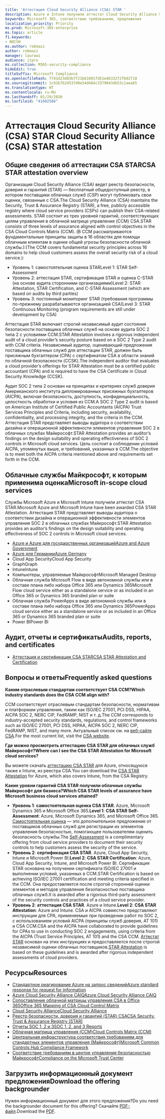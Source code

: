 ```yaml
---
title: 'Аттестация Cloud Security Alliance (CSA) STAR '
description: Azure и Intune получили аттестат Cloud Security Alliance STAR на основе независимого аудита.
keywords: Microsoft 365, соответствие требованиям, предложения
localization_priority: Priority
ms.prod: Microsoft-365-enterprise
ms.topic: article
f1.keywords:
- NOCSH
ms.author: robmazz
author: robmazz
manager: laurawi
audience: itpro
ms.collection: M365-security-compliance
hideEdit: true
titleSuffix: Microsoft Compliance
ms.openlocfilehash: 7741d23d83b7f21b61801fd51ed6332f2fb02718
ms.sourcegitcommit: 1c91b7b24537d0e54d484c3379043db53c1aea65
ms.translationtype: HT
ms.contentlocale: ru-RU
ms.lasthandoff: 01/29/2020
ms.locfileid: "41602586"
---
```

# <a name="cloud-security-alliance-csa-star-attestation"></a><span data-ttu-id="dc850-104">Аттестация Cloud Security Alliance (CSA) STAR </span><span class="sxs-lookup"><span data-stu-id="dc850-104">Cloud Security Alliance (CSA) STAR attestation</span></span>

## <a name="csa-star-attestation-overview"></a><span data-ttu-id="dc850-105">Общие сведения об аттестации CSA STAR</span><span class="sxs-lookup"><span data-stu-id="dc850-105">CSA STAR attestation overview</span></span>

<span data-ttu-id="dc850-106">Организация Cloud Security Alliance (CSA) ведет реестр безопасности, доверия и гарантий (STAR) — бесплатный общедоступный реестр, в котором поставщики облачных служб (CSP) могут публиковать свои оценки, связанные с CSA.</span><span class="sxs-lookup"><span data-stu-id="dc850-106">The Cloud Security Alliance (CSA) maintains the Security, Trust & Assurance Registry (STAR), a free, publicly accessible registry where cloud service providers (CSPs) can publish their CSA-related assessments.</span></span> <span data-ttu-id="dc850-107">STAR состоит из трех уровней гарантий, соответствующих целям управления в облачной матрице управления (CCM) CSA.</span><span class="sxs-lookup"><span data-stu-id="dc850-107">STAR consists of three levels of assurance aligned with control objectives in the CSA Cloud Controls Matrix (CCM).</span></span> <span data-ttu-id="dc850-108">(В CCM рассматриваются фундаментальные принципы защиты в 16 областях для помощи облачным клиентам в оценке общей угрозы безопасности облачной службы.):</span><span class="sxs-lookup"><span data-stu-id="dc850-108">(The CCM covers fundamental security principles across 16 domains to help cloud customers assess the overall security risk of a cloud service.):</span></span>

- <span data-ttu-id="dc850-109">Уровень 1: самостоятельная оценка STAR</span><span class="sxs-lookup"><span data-stu-id="dc850-109">Level 1: STAR Self-Assessment</span></span>
- <span data-ttu-id="dc850-110">Уровень 2: аттестация STAR, сертификация STAR и оценка C-STAR (на основе аудита сторонними организациями)</span><span class="sxs-lookup"><span data-stu-id="dc850-110">Level 2: STAR Attestation, STAR Certification, and C-STAR Assessment (which are based on audits by third parties)</span></span>
- <span data-ttu-id="dc850-111">Уровень 3: постоянный мониторинг STAR (требования программы по-прежнему разрабатываются организацией CSA)</span><span class="sxs-lookup"><span data-stu-id="dc850-111">Level 3: STAR Continuous Monitoring (program requirements are still under development by CSA)</span></span>

<span data-ttu-id="dc850-112">Аттестация STAR включает строгий независимый аудит состояния безопасности поставщика облачных служб на основе аудита SOC 2 типа 2 с условиями CCM.</span><span class="sxs-lookup"><span data-stu-id="dc850-112">STAR Attestation involves a rigorous independent audit of a cloud provider’s security posture based on a SOC 2 Type 2 audit with CCM criteria.</span></span> <span data-ttu-id="dc850-113">Независимый аудитор, оценивающий предложения поставщика облачных служб для аттестации STAR, должен быть присяжным бухгалтером (CPA) с сертификатом CSA в области знаний по облачной безопасности (CCSK).</span><span class="sxs-lookup"><span data-stu-id="dc850-113">The independent auditor that evaluates a cloud provider’s offerings for STAR Attestation must be a certified public accountant (CPA) and is required to have the CSA Certificate in Cloud Security Knowledge (CCSK).</span></span>  
  
<span data-ttu-id="dc850-114">Аудит SOC 2 типа 2 основан на принципах и критериях служб доверия Американского института дипломированных присяжных бухгалтеров (AICPA), включая безопасность, доступность, конфиденциальность, целостность обработки и условия из CCM.</span><span class="sxs-lookup"><span data-stu-id="dc850-114">A SOC 2 Type 2 audit is based on American Institute of Certified Public Accountants (AICPA) Trust Services Principles and Criteria, including security, availability, confidentiality, and processing integrity, and the criteria in the CCM.</span></span> <span data-ttu-id="dc850-115">Аттестация STAR представляет выводы аудитора о соответствии дизайна и операционной эффективности элементов управления SOC 2 в облачных службах Майкрософт.</span><span class="sxs-lookup"><span data-stu-id="dc850-115">STAR Attestation provides an auditor’s findings on the design suitability and operating effectiveness of SOC 2 controls in Microsoft cloud services.</span></span> <span data-ttu-id="dc850-116">Цель состоит в соблюдении условий AICPA, упомянутых выше, и требований, указанных в CCM.</span><span class="sxs-lookup"><span data-stu-id="dc850-116">The objective is to meet both the AICPA criteria mentioned above and requirements set forth in the CCM.</span></span>

## <a name="microsoft-in-scope-cloud-services"></a><span data-ttu-id="dc850-117">Облачные службы Майкрософт, к которым применима оценка</span><span class="sxs-lookup"><span data-stu-id="dc850-117">Microsoft in-scope cloud services</span></span>

<span data-ttu-id="dc850-118">Службы Microsoft Azure и Microsoft Intune получили аттестат CSA STAR.</span><span class="sxs-lookup"><span data-stu-id="dc850-118">Microsoft Azure and Microsoft Intune have been awarded CSA STAR Attestation.</span></span> <span data-ttu-id="dc850-119">Аттестация STAR представляет выводы аудитора о соответствии дизайна и операционной эффективности элементов управления SOC 2 в облачных службах Майкрософт.</span><span class="sxs-lookup"><span data-stu-id="dc850-119">STAR Attestation provides an auditor’s findings on the design suitability and operating effectiveness of SOC 2 controls in Microsoft cloud services.</span></span>

- [<span data-ttu-id="dc850-120">Azure и Azure для государственных организаций</span><span class="sxs-lookup"><span data-stu-id="dc850-120">Azure and Azure Government</span></span>](https://aka.ms/AzureCompliance)
- [<span data-ttu-id="dc850-121">Azure для Германии</span><span class="sxs-lookup"><span data-stu-id="dc850-121">Azure Germany</span></span>](https://aka.ms/AzureCompliance)
- <span data-ttu-id="dc850-122">Cloud App Security</span><span class="sxs-lookup"><span data-stu-id="dc850-122">Cloud App Security</span></span>
- <span data-ttu-id="dc850-123">Graph</span><span class="sxs-lookup"><span data-stu-id="dc850-123">Graph</span></span>
- <span data-ttu-id="dc850-124">Intune</span><span class="sxs-lookup"><span data-stu-id="dc850-124">Intune</span></span>
- <span data-ttu-id="dc850-125">Компьютеры, управляемые Майкрософт</span><span class="sxs-lookup"><span data-stu-id="dc850-125">Microsoft Managed Desktop</span></span>
- <span data-ttu-id="dc850-126">Облачная служба Microsoft Flow в виде автономной службы или в составе плана либо набора Office 365 или Dynamics 365</span><span class="sxs-lookup"><span data-stu-id="dc850-126">Microsoft Flow cloud service either as a standalone service or as included in an Office 365 or Dynamics 365 branded plan or suite</span></span>
- <span data-ttu-id="dc850-127">Облачная служба PowerApps в виде автономной службы или в составе плана либо набора Office 365 или Dynamics 365</span><span class="sxs-lookup"><span data-stu-id="dc850-127">PowerApps cloud service either as a standalone service or as included in an Office 365 or Dynamics 365 branded plan or suite</span></span> 
- <span data-ttu-id="dc850-128">Power BI</span><span class="sxs-lookup"><span data-stu-id="dc850-128">Power BI</span></span>

## <a name="audits-reports-and-certificates"></a><span data-ttu-id="dc850-129">Аудит, отчеты и сертификаты</span><span class="sxs-lookup"><span data-stu-id="dc850-129">Audits, reports, and certificates</span></span>

- [<span data-ttu-id="dc850-130">Аттестация и сертификация CSA STAR</span><span class="sxs-lookup"><span data-stu-id="dc850-130">CSA STAR Attestation and Certification</span></span>](https://cloudsecurityalliance.org/star/registry/microsoft/)

## <a name="frequently-asked-questions"></a><span data-ttu-id="dc850-131">Вопросы и ответы</span><span class="sxs-lookup"><span data-stu-id="dc850-131">Frequently asked questions</span></span>

<span data-ttu-id="dc850-132">**Каким отраслевым стандартам соответствует CSA CCM?**</span><span class="sxs-lookup"><span data-stu-id="dc850-132">**Which industry standards does the CSA CCM align with?**</span></span>

<span data-ttu-id="dc850-133">CCM соответствует отраслевым стандартам безопасности, нормативам и платформам управления, таким как ISO/IEC 27001, PCI DSS, HIPAA, AICPA SOC 2, NERC CIP, FedRAMP, NIST и т. д.</span><span class="sxs-lookup"><span data-stu-id="dc850-133">The CCM corresponds to industry-accepted security standards, regulations, and control frameworks such as ISO/IEC 27001, PCI DSS, HIPAA, AICPA SOC 2, NERC CIP, FedRAMP, NIST, and many more.</span></span> <span data-ttu-id="dc850-134">Актуальный список см. на [веб-сайте CSA](https://cloudsecurityalliance.org/).</span><span class="sxs-lookup"><span data-stu-id="dc850-134">For the most current list, visit the [CSA website](https://cloudsecurityalliance.org/).</span></span>

<span data-ttu-id="dc850-135">**Где можно просмотреть аттестацию CSA STAR для облачных служб Майкрософт?**</span><span class="sxs-lookup"><span data-stu-id="dc850-135">**Where can I see the CSA STAR Attestation for Microsoft cloud services?**</span></span>

<span data-ttu-id="dc850-136">Вы можете скачать [аттестацию CSA STAR](https://aka.ms/CSASTAR-Attestation) для Azure, относящуюся также к Intune, из реестра CSA.</span><span class="sxs-lookup"><span data-stu-id="dc850-136">You can download the [CSA STAR Attestation](https://aka.ms/CSASTAR-Attestation) for Azure, which also covers Intune, from the CSA Registry.</span></span>

<span data-ttu-id="dc850-137">**Какие уровни гарантий CSA STAR получили облачные службы Майкрософт для бизнеса?**</span><span class="sxs-lookup"><span data-stu-id="dc850-137">**Which CSA STAR levels of assurance have Microsoft business cloud services attained?**</span></span>

- <span data-ttu-id="dc850-138">**Уровень 1**: **самостоятельная оценка CSA STAR**. Azure, Microsoft Dynamics 365 и Microsoft Office 365.</span><span class="sxs-lookup"><span data-stu-id="dc850-138">**Level 1**: **CSA STAR Self-Assessment**: Azure, Microsoft Dynamics 365, and Microsoft Office 365.</span></span> <span data-ttu-id="dc850-139">[Самостоятельная оценка](offering-csa-star-self-assessment.md) — это дополнительное предложение от поставщиков облачных служб для регистрации их элементов управления безопасностью, помогающее пользователям оценить безопасность службы.</span><span class="sxs-lookup"><span data-stu-id="dc850-139">The [Self-Assessment](offering-csa-star-self-assessment.md) is a complimentary offering from cloud service providers to document their security controls to help customers assess the security of the service.</span></span>
- <span data-ttu-id="dc850-140">**Уровень 2**: **сертификация CSA STAR**. Azure, Cloud App Security, Intune и Microsoft Power BI.</span><span class="sxs-lookup"><span data-stu-id="dc850-140">**Level 2**: **CSA STAR Certification**: Azure, Cloud App Security, Intune, and Microsoft Power BI.</span></span> <span data-ttu-id="dc850-141">Сертификация STAR основана на получении сертификата ISO/IEC 27001 и выполнении условий, указанных в CCM.</span><span class="sxs-lookup"><span data-stu-id="dc850-141">STAR Certification is based on achieving ISO/IEC 27001 certification and meeting criteria specified in the CCM.</span></span> <span data-ttu-id="dc850-142">Она предоставляется после строгой сторонней оценки элементов и методов управления безопасностью поставщика облачных служб.</span><span class="sxs-lookup"><span data-stu-id="dc850-142">It is awarded after a rigorous third-party assessment of the security controls and practices of a cloud service provider.</span></span>
- <span data-ttu-id="dc850-143">**Уровень 2**: **аттестация CSA STAR**. Azure и Intune.</span><span class="sxs-lookup"><span data-stu-id="dc850-143">**Level 2**: **CSA STAR Attestation**: Azure and Intune.</span></span> <span data-ttu-id="dc850-144">CSA и AICPA совместно представляют инструкции для CPA, применяемые при проведении работ по SOC 2, с использованием условий AICPA (принципы служб доверия, AT 101) и CSA CCM.</span><span class="sxs-lookup"><span data-stu-id="dc850-144">CSA and the AICPA have collaborated to provide guidelines for CPAs to use in conducting SOC 2 engagements, using criteria from the AICPA (Trust Service Principles, AT 101) and the CSA CCM.</span></span> <span data-ttu-id="dc850-145">[Аттестат STAR](offering-CSA-STAR-Attestation.md) основан на этих инструкциях и предоставляется после строгой независимой оценки облачных поставщиков.</span><span class="sxs-lookup"><span data-stu-id="dc850-145">[STAR Attestation](offering-CSA-STAR-Attestation.md) is based on these guidelines and is awarded after rigorous independent assessments of cloud providers.</span></span>

## <a name="resources"></a><span data-ttu-id="dc850-146">Ресурсы</span><span class="sxs-lookup"><span data-stu-id="dc850-146">Resources</span></span>

- [<span data-ttu-id="dc850-147">Стандартное реагирование Azure на запрос сведений</span><span class="sxs-lookup"><span data-stu-id="dc850-147">Azure standard response for request for information</span></span>](https://aka.ms/AzureStandardRequestForInformation)
- [<span data-ttu-id="dc850-148">Azure Cloud Security Alliance CAIQ</span><span class="sxs-lookup"><span data-stu-id="dc850-148">Azure Cloud Security Alliance CAIQ</span></span>](https://aka.ms/AzureCSACAIQ)
- [<span data-ttu-id="dc850-149">Сопоставление облачной матрицы управления CSA в Office 365</span><span class="sxs-lookup"><span data-stu-id="dc850-149">Office 365 Mapping of CSA Cloud Control Matrix</span></span>](https://aka.ms/Office365CSACloudControlMatrix)
- [<span data-ttu-id="dc850-150">Cloud Security Alliance</span><span class="sxs-lookup"><span data-stu-id="dc850-150">Cloud Security Alliance</span></span>](https://cloudsecurityalliance.org/)
- [<span data-ttu-id="dc850-151">Реестр безопасности, доверия и гарантий (STAR) CSA</span><span class="sxs-lookup"><span data-stu-id="dc850-151">CSA Security, Trust & Assurance Registry (STAR)</span></span>](https://cloudsecurityalliance.org/star/)
- [<span data-ttu-id="dc850-152">Отчеты SOC 1, 2 и 3</span><span class="sxs-lookup"><span data-stu-id="dc850-152">SOC 1, 2, and 3 Reports</span></span>](offering-soc.md)
- [<span data-ttu-id="dc850-153">Облачная матрица управления (CCM)</span><span class="sxs-lookup"><span data-stu-id="dc850-153">Cloud Controls Matrix (CCM)</span></span>](https://cloudsecurityalliance.org/group/cloud-controls-matrix/)
- [<span data-ttu-id="dc850-154">Центральная инфраструктура соответствия требованиям для стандартных элементов управления (Майкрософт)</span><span class="sxs-lookup"><span data-stu-id="dc850-154">Microsoft Common Controls Hub Compliance Framework</span></span>](https://www.microsoft.com/trust-center/compliance/compliance-overview)
- [<span data-ttu-id="dc850-155">Соответствие требованиям в центре управления безопасностью Майкрософт</span><span class="sxs-lookup"><span data-stu-id="dc850-155">Compliance on the Microsoft Trust Center</span></span>](https://www.microsoft.com/trust-center/compliance/compliance-overview)

## <a name="download-the-offering-backgrounder"></a><span data-ttu-id="dc850-156">Загрузить информационный документ предложения</span><span class="sxs-lookup"><span data-stu-id="dc850-156">Download the offering backgrounder</span></span>

<span data-ttu-id="dc850-157">Нужен информационный документ для этого предложения?</span><span class="sxs-lookup"><span data-stu-id="dc850-157">Do you need the backgrounder document for this offering?</span></span> <span data-ttu-id="dc850-158">Скачайте [PDF-файл](https://download.microsoft.com/download/0/0/F/00F2766F-00E5-4235-8CE8-90FE657D768F/CSA-STAR-Attestation-Compliance.pdf).</span><span class="sxs-lookup"><span data-stu-id="dc850-158">Download the [PDF](https://download.microsoft.com/download/0/0/F/00F2766F-00E5-4235-8CE8-90FE657D768F/CSA-STAR-Attestation-Compliance.pdf).</span></span>
